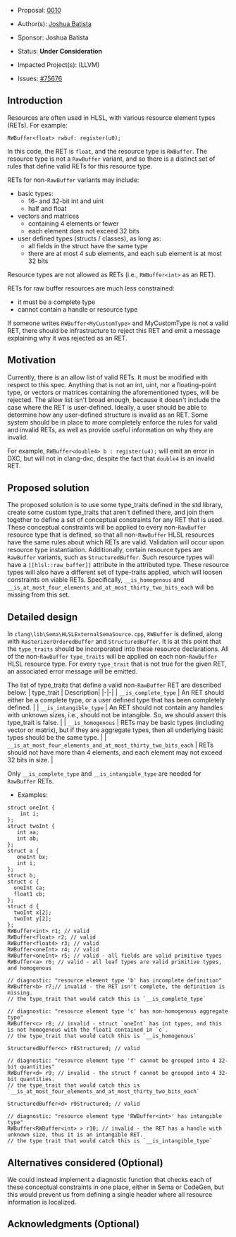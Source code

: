 * Proposal: [0010](0010-resource-element-type-validation.md)
* Author(s): [Joshua Batista](https://github.com/bob80905)
* Sponsor: Joshua Batista
* Status: **Under Consideration**
* Impacted Project(s): (LLVM)

* Issues: [#75676](https://github.com/llvm/llvm-project/issues/75676)

## Introduction
Resources are often used in HLSL, with various resource element types (RETs).
For example:
```
RWBuffer<float> rwbuf: register(u0);
```
In this code, the RET is `float`, and the resource type is `RWBuffer`. The
resource type is not a `RawBuffer` variant, and so there is a distinct set
of rules that define valid RETs for this resource type.

RETs for non-`RawBuffer` variants may include:
* basic types: 
  * 16- and 32-bit int and uint
  * half and float
* vectors and matrices 
  * containing 4 elements or fewer
  * each element does not exceed 32 bits
* user defined types (structs / classes), as long as:
  * all fields in the struct have the same type
  * there are at most 4 sub elements, and each sub element is at most 32 bits
  
Resource types are not allowed as RETs (i.e., `RWBuffer<int>` as an RET).

RETs for raw buffer resources are much less constrained:
* it must be a complete type
* cannot contain a handle or resource type

If someone writes `RWBuffer<MyCustomType>` and MyCustomType is not a 
valid RET, there should be infrastructure to reject this RET and emit a message 
explaining why it was rejected as an RET.

## Motivation
Currently, there is an allow list of valid RETs. It must be modified with respect 
to this spec. Anything that is not an int, uint, nor a floating-point type, or vectors 
or matrices containing the aforementioned types, will be rejected. The allow list isn't
broad enough, because it doesn't include the case where the RET is user-defined. 
Ideally, a user should be able to determine how any user-defined structure is invalid 
as an RET. Some system should be in place to more completely enforce the rules for 
valid and invalid RETs, as well as provide useful information on why they are invalid.

For example, `RWBuffer<double4> b : register(u4);` will emit an error in DXC, 
but will not in clang-dxc, despite the fact that `double4` is an invalid RET.

## Proposed solution

The proposed solution is to use some type_traits defined in the std library, create
some custom type_traits that aren't defined there, and join them together to define a 
set of conceptual constraints for any RET that is used. These conceptual constraints
will be applied to every non-`RawBuffer` resource type that is defined, so that all
non-`RawBuffer` HLSL resources have the same rules about which RETs are valid. 
Validation will occur upon resource type instantiation. Additionally, certain 
resource types are `RawBuffer` variants, such as `StructuredBuffer`. Such resource 
types will have a `[[hlsl::raw_buffer]]` attribute in the attributed type. These
resource types will also have a different set of type-traits applied, which will
loosen constraints on viable RETs. Specifically, `__is_homogenous` and 
`__is_at_most_four_elements_and_at_most_thirty_two_bits_each` will be missing from this set.

## Detailed design

In `clang\lib\Sema\HLSLExternalSemaSource.cpp`, `RWBuffer` is defined, along with 
`RasterizerOrderedBuffer` and `StructuredBuffer`. It is at this point that the 
`type_traits` should be incorporated into these resource declarations. All of the
non-`RawBuffer` `type_traits` will be applied on each non-`RawBuffer` HLSL resource
type. For every `type_trait` that is not true for the given RET, an associated error
message will be emitted. 

The list of type_traits that define a valid non-`RawBuffer` RET are described below:
| type_trait | Description|
|-|-|
| `__is_complete_type` | An RET should either be a complete type, or a user defined type that has been completely defined. |
| `__is_intangible_type` | An RET should not contain any handles with unknown sizes, i.e., should not be intangible. So, we should assert this type_trait is false. |
| `__is_homogenous` | RETs may be basic types (including vector or matrix), but if they are aggregate types, then all underlying basic types should be the same type. |
| `__is_at_most_four_elements_and_at_most_thirty_two_bits_each` | RETs should not have more than 4 elements, and each element may not exceed 32 bits in size. |

Only `__is_complete_type` and `__is_intangible_type` are needed for `RawBuffer` RETs.

* Examples:
```
struct oneInt {
	int i;
};
struct twoInt {
   int aa;
   int ab;
};
struct a {
   oneInt bx;
   int i;
};
struct b;
struct c {
  oneInt ca;
  float1 cb;
};
struct d {
  twoInt x[2];
  twoInt y[2];
};
RWBuffer<int> r1; // valid
RWBuffer<float> r2; // valid
RWBuffer<float4> r3; // valid
RWBuffer<oneInt> r4; // valid
RWBuffer<oneInt> r5; // valid - all fields are valid primitive types
RWBuffer<a> r6; // valid - all leaf types are valid primitive types, and homogenous

// diagnostic: "resource element type 'b' has incomplete definition"
RWBuffer<b> r7;// invalid - the RET isn't complete, the definition is missing. 
// the type_trait that would catch this is `__is_complete_type`

// diagnostic: "resource element type 'c' has non-homogenous aggregate type"
RWBuffer<c> r8; // invalid - struct `oneInt` has int types, and this is not homogenous with the float1 contained in `c`. 
// the type_trait that would catch this is `__is_homogenous`

StructuredBuffer<c> r8Structured; // valid

// diagnostic: "resource element type 'f' cannot be grouped into 4 32-bit quantities"
RWBuffer<d> r9; // invalid - the struct f cannot be grouped into 4 32-bit quantities.
// the type_trait that would catch this is `__is_at_most_four_elements_and_at_most_thirty_two_bits_each`

StructuredBuffer<d> r9Structured; // valid

// diagnostic: "resource element type 'RWBuffer<int>' has intangible type"
RWBuffer<RWBuffer<int> > r10; // invalid - the RET has a handle with unknown size, thus it is an intangible RET.
// the type trait that would catch this is `__is_intangible_type`
```
## Alternatives considered (Optional)
We could instead implement a diagnostic function that checks each of these conceptual constraints in
one place, either in Sema or CodeGen, but this would prevent us from defining a single header where 
all resource information is localized.

## Acknowledgments (Optional)

<!-- {% endraw %} -->
